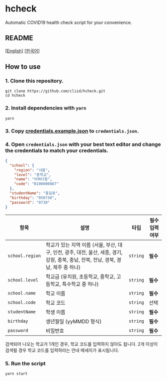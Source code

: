 # hcheck
Automatic COVID19 health check script for your convenience.

## README
[[English](./README.md)]
[[한국어](./README-ko.md)]


## How to use
### 1. Clone this repository.
```
git clone https://github.com/cliid/hcheck.git
cd hcheck
```

### 2. Install dependencies with `yarn`
```
yarn
```

### 3. Copy [credentials.example.json](./src/credentials.example.json) to `credentials.json`.

### 4. Open `credentials.json` with your best text editor and change the credentials to match your credentials.
```json
{
  "school": {
    "region": "서울",
    "level": "중학교",
    "name": "어쩌다중",
    "code": "B100000887"
  },
  "studentName": "홍길동",
  "birthday": "050730",
  "password": "0730"
}
```
| 항목 | 설명 | 타입 | 필수 입력 여부 |
| ---- | ---- | ---- | ---- |
| `school.region` | 학교가 있는 지역 이름 (서울, 부산, 대구, 인천, 광주, 대전, 울산, 세종, 경기, 강원, 충북, 충남, 전북, 전남, 경북, 경남, 제주 중 하나)| `string` | **필수** |
| `school.level` | 학교급 (유치원, 초등학교, 중학교, 고등학교, 특수학교 중 하나) | `string` | **필수** |
| `school.name` | 학교 이름 | `string` | **필수** |
| `school.code` | 학교 코드 | `string` | 선택
| `studentName` | 학생 이름 | `string` | **필수** |
| `birthday` | 생년월일 (yyMMDD 형식) | `string` | **필수** |
| `password` | 비밀번호 | `string` | **필수** |

검색되어 나오는 학교가 1개인 경우, 학교 코드를 입력하지 않아도 됩니다. 2개 이상이 검색될 경우 학교 코드를 입력하라는 안내 메세지가 표시됩니다.

### 5. Run the script
```
yarn start
```
